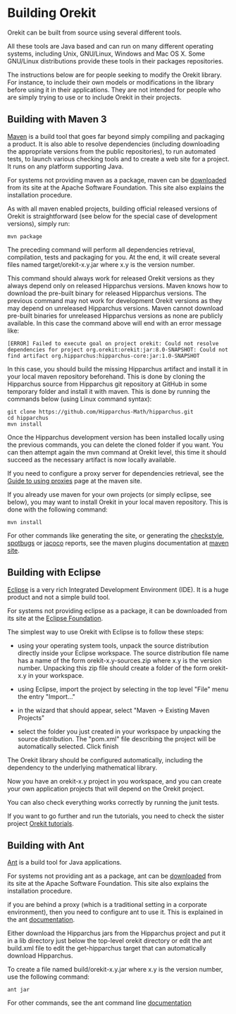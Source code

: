 <!--- Copyright 2002-2024 CS GROUP
  Licensed under the Apache License, Version 2.0 (the "License");
  you may not use this file except in compliance with the License.
  You may obtain a copy of the License at

    http://www.apache.org/licenses/LICENSE-2.0

  Unless required by applicable law or agreed to in writing, software
  distributed under the License is distributed on an "AS IS" BASIS,
  WITHOUT WARRANTIES OR CONDITIONS OF ANY KIND, either express or implied.
  See the License for the specific language governing permissions and
  limitations under the License.
-->

# Building Orekit

Orekit can be built from source using several different tools.

All these tools are Java based and can run on many different operating
systems, including Unix, GNU/Linux, Windows and Mac OS X. Some GNU/Linux
distributions provide these tools in their packages repositories.

The instructions below are for people seeking to modify the Orekit library.
For instance, to include their own models or modifications in the library
before using it in their applications.
They are not intended for people who are simply trying to use or to include
Orekit in their projects.

## Building with Maven 3

[Maven](http://maven.apache.org/) is a build tool that goes far beyond
simply compiling and packaging a product. It is also able to resolve
dependencies (including downloading the appropriate versions from the public
repositories), to run automated tests, to launch various checking tools and
to create a web site for a project. It runs on any platform supporting Java.

For systems not providing maven as a package, maven can be
[downloaded](http://maven.apache.org/download.cgi) from its site at the
Apache Software Foundation. This site also explains the
installation procedure.

As with all maven enabled projects, building official released versions of
Orekit is straightforward (see below for the special case of development versions),
simply run:

    mvn package

The preceding command will perform all dependencies retrieval, compilation,
tests and packaging for you. At the end, it will create several files named
target/orekit-x.y.jar where x.y is the version number.

This command should always work for released Orekit versions as they
always depend only on released Hipparchus versions. Maven knows how
to download the pre-built binary for released Hipparchus versions.
The previous command may not work for development Orekit versions as they
may depend on unreleased Hipparchus versions. Maven cannot download
pre-built binaries for unreleased Hipparchus versions as none are
publicly available. In this case the command above will end with an error message
like:

    [ERROR] Failed to execute goal on project orekit: Could not resolve dependencies for project org.orekit:orekit:jar:8.0-SNAPSHOT: Could not find artifact org.hipparchus:hipparchus-core:jar:1.0-SNAPSHOT

In this case, you should build the missing Hipparchus artifact and
install it in your local maven repository beforehand. This is done by cloning
the Hipparchus source from Hipparchus git repository at GitHub in some
temporary folder and install it with maven. This is done by
running the commands below (using Linux command syntax):

    git clone https://github.com/Hipparchus-Math/hipparchus.git
    cd hipparchus
    mvn install

Once the Hipparchus development version has been installed locally using
the previous commands, you can delete the cloned folder if you want. You can then
attempt again the mvn command at Orekit level, this time it should succeed as the
necessary artifact is now locally available.

If you need to configure a proxy server for dependencies retrieval, see
the [Guide to using proxies](http://maven.apache.org/guides/mini/guide-proxies.html)
page at the maven site.

If you already use maven for your own projects (or simply eclipse, see
below), you may want to install Orekit in your local maven repository. This is done
with the following command:

    mvn install

For other commands like generating the site, or generating the
[checkstyle](http://checkstyle.sourceforge.net/),
[spotbugs](https://spotbugs.github.io/) or
[jacoco](http://www.eclemma.org/jacoco/) reports, see the maven
plugins documentation at [maven site](http://maven.apache.org/plugins/index.html).

## Building with Eclipse

[Eclipse](http://www.eclipse.org/) is a very rich Integrated Development
Environment (IDE). It is a huge product and not a simple build tool.

For systems not providing eclipse as a package, it can be downloaded from its
site at the [Eclipse Foundation](http://www.eclipse.org/downloads/).

The simplest way to use Orekit with Eclipse is to follow these steps:

  * using your operating system tools, unpack the source distribution directly
    inside your Eclipse workspace. The source distribution file name has a name
    of the form orekit-x.y-sources.zip where x.y is the version number. Unpacking
    this zip file should create a folder of the form orekit-x.y in your workspace.

  * using Eclipse, import the project by selecting in the top level "File" menu
    the entry "Import..."

  * in the wizard that should appear, select "Maven -> Existing Maven Projects"

  * select the folder you just created in your workspace by unpacking the
    source distribution. The "pom.xml" file describing the project will be
    automatically selected. Click finish

The Orekit library should be configured automatically, including the dependency
to the underlying mathematical library.

Now you have an orekit-x.y project in you workspace, and you can create your
own application projects that will depend on the Orekit project.

You can also check everything works correctly by running the junit tests.

If you want to go further and run the tutorials, you need to check the
sister project [Orekit tutorials](https://gitlab.orekit.org/orekit/orekit-tutorials).

## Building with Ant

[Ant](http://ant.apache.org/) is a build tool for Java applications.

For systems not providing ant as a package, ant can be
[downloaded](http://ant.apache.org/bindownload.cgi) from its site at the
Apache Software Foundation. This site also explains the
installation procedure.

if you are behind a proxy (which is a traditional setting in a corporate
environment), then you need to configure ant to use it. This is explained
in the ant [documentation](http://ant.apache.org/manual/proxy.html).

Either download the Hipparchus jars from the Hipparchus project and
put it in a lib directory just below the top-level orekit
directory or edit the ant build.xml file to edit the get-hipparchus
target that can automatically download Hipparchus.

To create a file named build/orekit-x.y.jar where x.y is the version number,
use the following command:

    ant jar

For other commands, see the ant command line [documentation](https://ant.apache.org/manual/running.html)